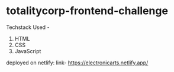 # totalitycorp-frontend-challenge

Techstack Used - <br>
1. HTML
2. CSS
3. JavaScript

deployed on netlify:
link- https://electronicarts.netlify.app/
